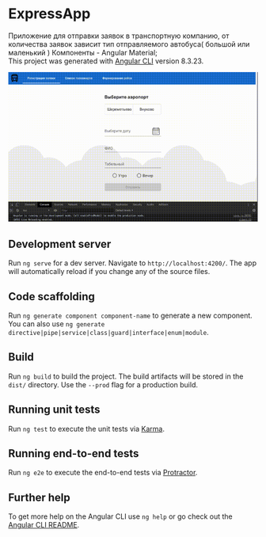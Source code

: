 # ExpressApp
Приложение для отправки заявок в транспортную компанию, от количества заявок зависит тип отправляемого автобуса( большой или маленький )
Компоненты - Angular Material;
<br> This project was generated with [Angular CLI](https://github.com/angular/angular-cli) version 8.3.23.

![til](src/assets/gif/expressGIF.gif)

## Development server

Run `ng serve` for a dev server. Navigate to `http://localhost:4200/`. The app will automatically reload if you change any of the source files.

## Code scaffolding

Run `ng generate component component-name` to generate a new component. You can also use `ng generate directive|pipe|service|class|guard|interface|enum|module`.

## Build

Run `ng build` to build the project. The build artifacts will be stored in the `dist/` directory. Use the `--prod` flag for a production build.

## Running unit tests

Run `ng test` to execute the unit tests via [Karma](https://karma-runner.github.io).

## Running end-to-end tests

Run `ng e2e` to execute the end-to-end tests via [Protractor](http://www.protractortest.org/).

## Further help

To get more help on the Angular CLI use `ng help` or go check out the [Angular CLI README](https://github.com/angular/angular-cli/blob/master/README.md).
